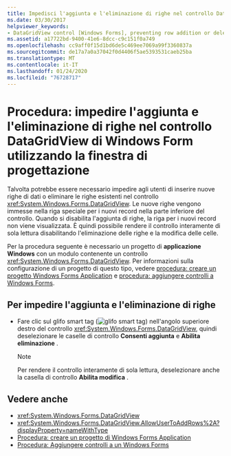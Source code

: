 ```yaml
---
title: Impedisci l'aggiunta e l'eliminazione di righe nel controllo DataGridView usando la finestra di progettazione
ms.date: 03/30/2017
helpviewer_keywords:
- DataGridView control [Windows Forms], preventing row addition or deletion
ms.assetid: a17722bd-9400-41e6-8dcc-c9c151f0a749
ms.openlocfilehash: cc9aff0f15d1bd6de5c469ee7069a99f3360837a
ms.sourcegitcommit: de17a7a0a37042f0d4406f5ae5393531caeb25ba
ms.translationtype: MT
ms.contentlocale: it-IT
ms.lasthandoff: 01/24/2020
ms.locfileid: "76728717"
---
```

# <a name="how-to-prevent-row-addition-and-deletion-in-the-windows-forms-datagridview-control-using-the-designer"></a>Procedura: impedire l'aggiunta e l'eliminazione di righe nel controllo DataGridView di Windows Form utilizzando la finestra di progettazione
Talvolta potrebbe essere necessario impedire agli utenti di inserire nuove righe di dati o eliminare le righe esistenti nel controllo <xref:System.Windows.Forms.DataGridView>. Le nuove righe vengono immesse nella riga speciale per i nuovi record nella parte inferiore del controllo. Quando si disabilita l'aggiunta di righe, la riga per i nuovi record non viene visualizzata. È quindi possibile rendere il controllo interamente di sola lettura disabilitando l'eliminazione delle righe e la modifica delle celle.

 Per la procedura seguente è necessario un progetto di **applicazione Windows** con un modulo contenente un controllo <xref:System.Windows.Forms.DataGridView>. Per informazioni sulla configurazione di un progetto di questo tipo, vedere [procedura: creare un progetto Windows Forms Application](/visualstudio/ide/step-1-create-a-windows-forms-application-project) e [procedura: aggiungere controlli a Windows Forms](how-to-add-controls-to-windows-forms.md).

## <a name="to-prevent-row-addition-and-deletion"></a>Per impedire l'aggiunta e l'eliminazione di righe

- Fare clic sul glifo smart tag (![glifo smart tag](./media/vs-winformsmttagglyph.gif "VS_WinFormSmtTagGlyph")) nell'angolo superiore destro del controllo <xref:System.Windows.Forms.DataGridView>, quindi deselezionare le caselle di controllo **Consenti aggiunta** e **Abilita eliminazione** .

    > [!NOTE]
    > Per rendere il controllo interamente di sola lettura, deselezionare anche la casella di controllo **Abilita modifica** .

## <a name="see-also"></a>Vedere anche

- <xref:System.Windows.Forms.DataGridView>
- <xref:System.Windows.Forms.DataGridView.AllowUserToAddRows%2A?displayProperty=nameWithType>
- [Procedura: creare un progetto di Windows Forms Application](/visualstudio/ide/step-1-create-a-windows-forms-application-project)
- [Procedura: Aggiungere controlli a un Windows Forms](how-to-add-controls-to-windows-forms.md)
